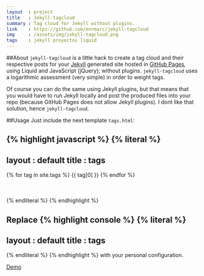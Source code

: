 ```yaml
---
layout  : project
title   : Jekyll-tagcloud
summary : Tag cloud for Jekyll without plugins.
link    : https://github.com/enrmarc/jekyll-tagcloud
img     : /assets/img/jekyll-tagcloud.png
tags    : jekyll proyectos liquid
---
```


##About
`jekyll-tagcloud` is a little hack to create a tag cloud and their respective 
posts for your [Jekyll] generated site hosted in [GitHub Pages], using Liquid
and JavaScript (jQuery); without plugins.
`jekyll-tagcloud` uses a logarithmic assessment (very simple) in order to weight tags.

Of course you can do the same using Jekyll plugins, but that means that
you would have to run Jekyll locally and post the produced files into your repo
(because GitHub Pages does not allow Jekyll plugins). I dont like that solution, 
hence `jekyll-tagcloud`.

##Usage
Just include the next template `tags.html`:

{% highlight javascript %}
{% literal %}
---
layout : default
title  : tags
---
<div class="tag-cloud">
    {% for tag in site.tags %}
        <a class="__{{ tag[0] }}">{{ tag[0] }}</a>
        <ul class="list_{{ tag[0] }}" style="display:none;">
            {% for post in tag[1] %}
                <li><a href="{{ post.url }}">{{ post.title }}</a></li>
            {% endfor %}
        </ul>
    {% endfor %}
</div>

<div class="post-list" style="margin: 50px;"></div>

<script type="text/javascript">
    $(function() {
            var minFont = 10.0,
                maxFont = 35.0,
                diffFont = maxFont - minFont,
                size = 0;

            {% assign max = 1.0 %}
            {% for tag in site.tags %}
                {% if tag[1].size > max %}
                    {% assign max = tag[1].size %}
                {% endif %}
            {% endfor %}
            
            {% for tag in site.tags %}
                size = (Math.log({{ tag[1].size }}) / Math.log({{ max }})) * diffFont + minFont;
                $(".__{{ tag[0] }}").css("font-size", size + "px");
            {% endfor %}

            $('.tag-cloud a[class^="__"]').click(function() {
                $('.post-list').empty();
                $('.list_' + $(this).text()).each(function() {
                    $('.post-list').append($(this).html());
                });
             });
    });
</script>
{% endliteral %}
{% endhighlight %}

Replace 
{% highlight console %}
{% literal %}
---
layout : default
title  : tags
---
{% endliteral %}
{% endhighlight %}
with your personal configuration.

[Demo]

[Jekyll]: https://github.com/mojombo/jekyll 
[GitHub Pages]: http://pages.github.com/ 
[Demo]: http://enrmarc.github.com/tags.html 
